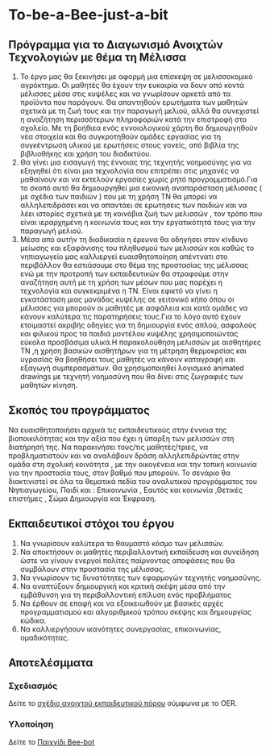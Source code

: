 # To-be-a-Bee-just-a-bit
Πρόγραμμα για το Διαγωνισμό Ανοιχτών Τεχνολογιών με θέμα τη Μέλισσα
-----
1. Το έργο μας θα ξεκινήσει με αφορμή μια επίσκεψη σε μελισσοκομικό αγρόκτημα. Οι μαθητές θα έχουν την ευκαιρία να δουν από κοντά μέλισσες μέσα στις κυψέλες και να γνωρίσουν αρκετά από τα προϊόντα που παράγουν. Θα απαντηθούν ερωτήματα των μαθητών σχετικά με τη ζωή τους και την παραγωγή μελιού, αλλά θα συνεχιστεί η αναζήτηση περισσότερων πληροφοριών κατά την επιστροφή στο σχολείο. Με τη βοήθιεα ενός εννοιολογικού χάρτη θα δημιουργηθούν νέα στοιχεία και θα συγκροτηθούν ομάδες εργασίας για τη συγκέντρωση υλικού με ερωτήσεις στους γονείς, από βιβλία της βιβλιοθήκης και χρήση του διαδικτύου. 
2. Θα γίνει μια εισαγωγή της έννοιας της τεχνητής νοημοσύνης για να εξηγηθεί ότι είναι μια τεχνολογία που επιτρέπει στις μηχανές να μαθαίνουν και να εκτελούν εργασίες χωρίς ρητό προγραμματισμό.Για το σκοπό αυτό θα δημιουργηθεί μια εικονική αναπαράσταση μέλισσας ( με σχέδια των παιδιών ) που με τη χρήση ΤΝ θα μπορεί να αλληλεπιδράσει και να απαντάει σε ερωτήσεις των παιδιών και να λέει ιστορίες σχετικά με τη κοινόβια ζωή των μελισσών , τον τρόπο που είναι ιεραρχημένη η κοινωνία τους και την εργατικότητά τους για την παραγωγή μελιού. 
3. Μέσα από αυτήν τη διαδικασία η έρευνα θα οδηγήσει στον κίνδυνο μείωσης και εξαφάνισης του πληθυσμού των μελισσών και καθώς το νηπιαγωγείο μας καλλιεργεί ευαισθητοποίηση απέντνατι στο περιβάλλον θα εστιάσουμε στο θέμα της προστασίας της μέλισσας ενώ με την προτροπή των εκπαιδευτικών θα στραφούμε στην αναζήτηση αυτή με τη χρήση των μέσων που μας παρέχει η τεχνολογία και συγκεκριμένα η ΤΝ. Είναι εφικτό να γίνει η εγκατάσταση μιας μονάδας κυψέλης σε γειτονικό κήπο όπου οι μέλισσες για μπορούν οι μαθητές με ασφάλεια και κατά ομάδες να κάνουν καλύτερα τις παρατηρήσεις τους.Για το λόγο αυτό έχουν ετοιμαστεί ακριβής οδηγίες για τη δημιουργία ενός απλού, ασφαλούς και φιλικού προς τα παιδιά μοντέλου κυψέλης χρησιμοποιώντας εύκολα προσβάσιμα υλικά.Η παρακολούθηση μελισσών με αισθητήρες ΤΝ ,η χρήση βασικών αισθητήρων για τη μέτρηση θερμοκρσίας και υγρασίας θα βοηθήσει τους μαθητές να κάνουν καταγραφή και εξαγωγή συμπερασμάτων. Θα χρησιμοποιηθεί λογισμικό animated drawings με τεχνητή νοημοσύνη που θα δίνει στις ζωγραφιές των μαθητών κίνηση.

Σκοπός του προγράμματος
-------
Να ευαισθητοποιήσει αρχικά τις εκπαιδευτικούς στην έννοια της βιοποικιλότητας και την αξία που έχει η ύπαρξη των μελισσών στη διατήρησή της. Να παρακινήσει τους/τις μαθητές/τριες, να προβληματιστούν και να αναλάβουν δράση αλληλεπιδρώντας στην ομάδα στη σχολική κοινότητα , με την οικογένεια και την τοπική κοινωνία για την προστασία τους, στον βαθμό που μπορούν. Το σενάριο θα διακτινιστεί σε όλα τα θεματικά πεδία του αναλυτικού προγράμματος του Νηπιαγωγείου, Παιδί και : Επικοινωνία , Εαυτός και κοινωνία ,Θετικές επιστήμες , Σώμα Δημιουργία και Έκφραση. 

Εκπαιδευτικοί στόχοι του έργου
-------------------------------

1. Να γνωρίσουν καλύτερα το θαυμαστό κόσμο των μελισσών. 
2. Να αποκτήσουν οι μαθητές περιβαλλοντική εκπαίδευση και συνείδηση ώστε να γίνουν ενεργοί πολίτες παίρνοντας αποφάσεις που θα συμβάλουν στην προστασία της μέλισσας. 
3. Να γνωρίσουν τις δυνατότητες των εφαρμογών τεχνητής νοημοσύνης. 
4. Να αναπτύξουν δημιουργική και κριτική σκέψη μέσα από την εμβάθυνση για τη περιβαλλοντική επίλυση ενός προβλήματος 
5. Να έρθουν σε επαφή και να εξοικειωθούν με βασικές αρχές προγραμματισμού και αλγοριθμικού τρόπου σκέψης και δημιουργίας κώδικα.
6. Να καλλιεργήσουν ικανότητες συνεργασίας, επικοινωνίας, ομαδικότητας.

## Αποτελέσμματα

### Σχεδιασμός
Δείτε το [σχέδιο ανοιχτού εκπαιδευτικού πόρου](OER%20project.pdf) σύμφωνα με το OER.

### Υλοποίηση
Δείτε το [Παιχνίδι Bee-bot](Παιχνίδι%20Bee-bot/README.md)




